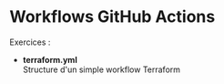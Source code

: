 # Workflows GitHub Actions
Exercices :
- **terraform.yml** <br/>
Structure d'un simple workflow Terraform

